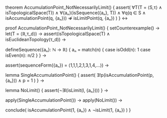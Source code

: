 theorem AccumulationPoint_NotNecessarilyLimit() {
  assert(
    ∀T(T = ⟨S,τ⟩ ∧ isTopologicalSpace(T)) ∧
    ∀{aₙ}(isSequence({aₙ}, T)) ∧
    ∀q(q ∈ S ∧ isAccumulationPoint(q, {aₙ})) ⇏
    isLimitPoint(q, {aₙ})
  )
} ↔

proof AccumulationPoint_NotNecessarilyLimit() {
  setCounterexample() →
  let(T = ⟨ℝ,τ_d⟩) →
  assert(isTopologicalSpace(T) ∧ isEuclideanTopology(τ_d)) →
  
  defineSequence({aₙ}: ℕ → ℝ) {
    aₙ = match(n) {
      case isOdd(n): 1
      case isEven(n): n/2
    }
  } →
  
  assert(sequenceForm({aₙ}) = ⟨1,1,1,2,1,3,1,4,...⟩) →
  
  lemma SingleAccumulationPoint() {
    assert(
      ∃!p(isAccumulationPoint(p, {aₙ})) ∧
      p = 1
    )
  } →
  
  lemma NoLimit() {
    assert(¬∃l(isLimit(l, {aₙ})))
  } →
  
  apply(SingleAccumulationPoint()) →
  apply(NoLimit()) →
  
  conclude(
    isAccumulationPoint(1, {aₙ}) ∧
    ¬isLimit(1, {aₙ})
  )
}